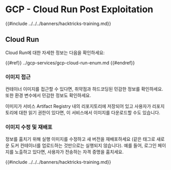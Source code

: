 # GCP - Cloud Run Post Exploitation

{{#include ../../../banners/hacktricks-training.md}}

## Cloud Run

Cloud Run에 대한 자세한 정보는 다음을 확인하세요:

{{#ref}}
../gcp-services/gcp-cloud-run-enum.md
{{#endref}}

### 이미지 접근

컨테이너 이미지를 접근할 수 있다면, 취약점과 하드코딩된 민감한 정보를 확인하세요. 또한 환경 변수에서 민감한 정보도 확인하세요.

이미지가 서비스 Artifact Registry 내의 리포지토리에 저장되어 있고 사용자가 리포지토리에 대한 읽기 권한이 있다면, 이 서비스에서 이미지를 다운로드할 수도 있습니다.

### 이미지 수정 및 재배포

정보를 훔치기 위해 실행 이미지를 수정하고 새 버전을 재배포하세요 (같은 태그로 새로운 도커 컨테이너를 업로드하는 것만으로는 실행되지 않습니다). 예를 들어, 로그인 페이지를 노출하고 있다면, 사용자가 전송하는 자격 증명을 훔치세요.

{{#include ../../../banners/hacktricks-training.md}}
